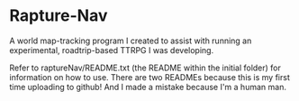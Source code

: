 # Rapture-Nav
A world map-tracking program I created to assist with running an experimental, roadtrip-based TTRPG I was developing.

Refer to raptureNav/README.txt (the README within the initial folder) for information on how to use. There are two READMEs because this is my first time uploading to github! And I made a mistake because I'm a human man.
